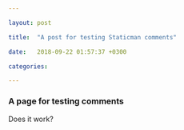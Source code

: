 ```yaml
---

layout: post

title:  "A post for testing Staticman comments"

date:   2018-09-22 01:57:37 +0300

categories: 

---
```


### A page for testing comments

Does it work?



